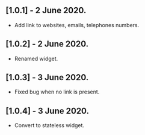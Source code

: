 ## [1.0.1] - 2 June 2020.

* Add link to websites, emails, telephones numbers.

## [1.0.2] - 2 June 2020.

* Renamed widget.

## [1.0.3] - 3 June 2020.

* Fixed bug when no link is present.

## [1.0.4] - 3 June 2020.

* Convert to stateless widget.
